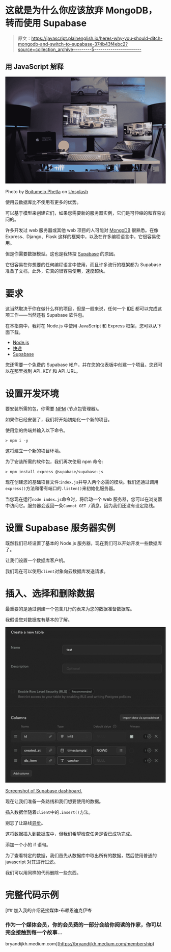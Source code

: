 # 这就是为什么你应该放弃 MongoDB，转而使用 Supabase

> 原文：<https://javascript.plainenglish.io/heres-why-you-should-ditch-mongodb-and-switch-to-supabase-374b43f4ebc2?source=collection_archive---------5----------------------->

## 用 JavaScript 解释

![](img/5a4114deb117e0336a40226d5953a2cc.png)

Photo by [Boitumelo Phetla](https://unsplash.com/@writecodenow?utm_source=medium&utm_medium=referral) on [Unsplash](https://unsplash.com?utm_source=medium&utm_medium=referral)

使用云数据库比不使用有更多的优势。

可以基于模型来创建它们，如果您需要新的服务器实例，它们是可伸缩的和容易访问的。

许多开发过 web 服务器或其他 web 项目的人可能对 [MongoDB](https://www.mongodb.com/) 很熟悉。在像 Express、Django、Flask 这样的框架中，以及在许多编程语言中，它很容易使用。

但是你需要数据模型。这也是我转投 [Supabase](https://supabase.com/) 的原因。

它很容易在你想要的任何编程语言中使用，而且许多流行的框架都为 Supabase 准备了文档，此外，它真的很容易使用，速度超快。

# 要求

这当然取决于你在做什么样的项目，但是一般来说，任何一个 [IDE](https://en.wikipedia.org/wiki/Integrated_development_environment) 都可以完成这项工作——当然还有 Supabase 软件包。

在本指南中，我将在 Node.js 中使用 JavaScript 和 Express 框架，您可以从下面下载。

*   [Node.js](https://nodejs.org/en/)
*   [快递](https://expressjs.com/en/starter/installing.html)
*   [Supabase](https://www.npmjs.com/package/@supabase/supabase-js)

您还需要一个免费的 Supabase 帐户，并在您的仪表板中创建一个项目。您还可以在那里找到 API_KEY 和 API_URL。

# 设置开发环境

要安装所需的包，你需要 [NPM](https://www.npmjs.com/) (节点包管理器)。

如果你已经安装了，我们将开始初始化一个新的项目。

使用您的终端并输入以下命令。

```
> npm i -y
```

这将建立一个新的项目环境。

为了安装所需的软件包，我们再次使用 npm 命令:

```
> npm install express @supabase/supabase-js
```

现在创建您的基础项目文件:`index.js`并导入两个必需的模块。我们还通过调用`express()`方法和带有端口的`.listen()`来初始化服务器。

当您现在运行`node index.js`命令时，将启动一个 web 服务器，您可以在浏览器中访问它。服务器会返回一条`Cannot GET /`消息。因为我们还没有设定路线。

# 设置 Supabase 服务器实例

既然我们已经设置了基本的 Node.js 服务器，现在我们可以开始开发一些数据库了。

让我们设置一个数据库客户机。

我们现在可以使用`client`对象向云数据库发送请求。

# 插入、选择和删除数据

最重要的是通过创建一个包含几行的表来为您的数据准备数据库。

我假设您对数据库有基本的了解。

![](img/56ef96c5d2b8fb772c850dd466d0d994.png)

[Screenshot of Supabase dashboard.](https://supabase.com/)

现在让我们准备一条路线和我们想要使用的数据。

插入数据伴随着`client`中的`.insert()`方法。

别忘了让路线[异步](https://www.merriam-webster.com/dictionary/asynchronous)。

这将数据插入到数据库中，但我们希望检查任务是否已成功完成。

添加一个小的 if 语句。

为了查看特定的数据，我们首先从数据库中取出所有的数据，然后使用普通的 javascript 对其进行过滤。

我们可以用同样的代码删除一些东西。

# 完整代码示例

[](https://bryandijkh.medium.com/membership) [## 加入我的介绍链接媒体-布赖恩迪克伊岑

### 作为一个媒体会员，你的会员费的一部分会给你阅读的作家，你可以完全接触到每一个故事…

bryandijkh.medium.com](https://bryandijkh.medium.com/membership)